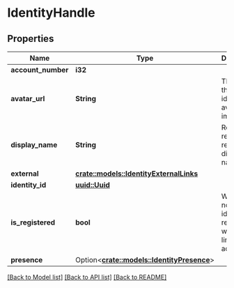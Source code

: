 # IdentityHandle

## Properties

Name | Type | Description | Notes
------------ | ------------- | ------------- | -------------
**account_number** | **i32** |  | 
**avatar_url** | **String** | The URL of this identity's avatar image. | 
**display_name** | **String** | Represent a resource's readable display name. | 
**external** | [**crate::models::IdentityExternalLinks**](IdentityExternalLinks.md) |  | 
**identity_id** | [**uuid::Uuid**](uuid::Uuid.md) |  | 
**is_registered** | **bool** | Whether or not this identity is registered with a linked account. | 
**presence** | Option<[**crate::models::IdentityPresence**](IdentityPresence.md)> |  | [optional]

[[Back to Model list]](../README.md#documentation-for-models) [[Back to API list]](../README.md#documentation-for-api-endpoints) [[Back to README]](../README.md)


